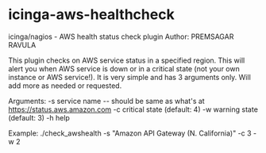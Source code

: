 # icinga-aws-healthcheck
icinga/nagios - AWS health status check plugin
Author: PREMSAGAR RAVULA

This plugin checks on AWS service status in a specified region. This will alert you when AWS service is down or in a critical state (not your own instance or AWS service!). It is very simple and has 3 arguments only. Will add more as needed or requested.

Arguments:
-s service name -- should be same as what's at https://status.aws.amazon.com
-c critical state (default: 4)
-w warning state (default: 3)
-h help

Example: 
./check_awshealth -s "Amazon API Gateway (N. California)" -c 3 -w 2
